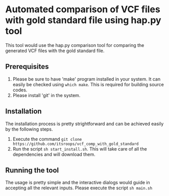 # Automated comparison of VCF files with gold standard file using hap.py tool
This tool would use the hap.py comparison tool for comparing the generated VCF files with the gold standard file. 

## Prerequisites
1. Please be sure to have 'make' program installed in your system. It can easily be checked using `which make`. This is required for building source codes.
2. Please install 'git' in the system. 

## Installation
The installation process is pretty strightforward and can be achieved easily by the following steps.
1. Execute the command `git clone https://github.com/itsroops/vcf_comp_with_gold_standard`
2. Run the script `sh start_install.sh`. This will take care of all the dependencies and will download them.

## Running the tool
The usage is pretty simple and the interactive dialogs would guide in accepting all the relevant inputs.
Please execute the script `sh main.sh`

